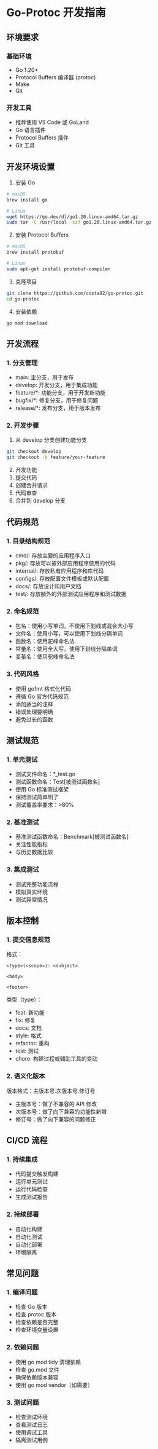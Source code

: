 # Go-Protoc 开发指南

## 环境要求

### 基础环境
- Go 1.20+
- Protocol Buffers 编译器 (protoc)
- Make
- Git

### 开发工具
- 推荐使用 VS Code 或 GoLand
- Go 语言插件
- Protocol Buffers 插件
- Git 工具

## 开发环境设置

1. 安装 Go
```bash
# macOS
brew install go

# Linux
wget https://go.dev/dl/go1.20.linux-amd64.tar.gz
sudo tar -C /usr/local -xzf go1.20.linux-amd64.tar.gz
```

2. 安装 Protocol Buffers
```bash
# macOS
brew install protobuf

# Linux
sudo apt-get install protobuf-compiler
```

3. 克隆项目
```bash
git clone https://github.com/costa92/go-protoc.git
cd go-protoc
```

4. 安装依赖
```bash
go mod download
```

## 开发流程

### 1. 分支管理

- main: 主分支，用于发布
- develop: 开发分支，用于集成功能
- feature/*: 功能分支，用于开发新功能
- bugfix/*: 修复分支，用于修复问题
- release/*: 发布分支，用于版本发布

### 2. 开发步骤

1. 从 develop 分支创建功能分支
```bash
git checkout develop
git checkout -b feature/your-feature
```

2. 开发功能
3. 提交代码
4. 创建合并请求
5. 代码审查
6. 合并到 develop 分支

## 代码规范

### 1. 目录结构规范

- cmd/: 存放主要的应用程序入口
- pkg/: 存放可以被外部应用程序使用的代码
- internal/: 存放私有应用程序和库代码
- configs/: 存放配置文件模板或默认配置
- docs/: 存放设计和用户文档
- test/: 存放额外的外部测试应用程序和测试数据

### 2. 命名规范

- 包名：使用小写单词，不使用下划线或混合大小写
- 文件名：使用小写，可以使用下划线分隔单词
- 函数名：使用驼峰命名法
- 常量名：使用全大写，使用下划线分隔单词
- 变量名：使用驼峰命名法

### 3. 代码风格

- 使用 gofmt 格式化代码
- 遵循 Go 官方代码规范
- 添加适当的注释
- 错误处理要明确
- 避免过长的函数

## 测试规范

### 1. 单元测试

- 测试文件命名：*_test.go
- 测试函数命名：Test[被测试函数名]
- 使用 Go 标准测试框架
- 保持测试简单明了
- 测试覆盖率要求：>80%

### 2. 基准测试

- 基准测试函数命名：Benchmark[被测试函数名]
- 关注性能指标
- 与历史数据比较

### 3. 集成测试

- 测试完整功能流程
- 模拟真实环境
- 测试异常情况

## 版本控制

### 1. 提交信息规范

格式：
```
<type>(<scope>): <subject>

<body>

<footer>
```

类型（type）：
- feat: 新功能
- fix: 修复
- docs: 文档
- style: 格式
- refactor: 重构
- test: 测试
- chore: 构建过程或辅助工具的变动

### 2. 语义化版本

版本格式：主版本号.次版本号.修订号

- 主版本号：做了不兼容的 API 修改
- 次版本号：做了向下兼容的功能性新增
- 修订号：做了向下兼容的问题修正

## CI/CD 流程

### 1. 持续集成

- 代码提交触发构建
- 运行单元测试
- 运行代码检查
- 生成测试报告

### 2. 持续部署

- 自动化构建
- 自动化测试
- 自动化部署
- 环境隔离

## 常见问题

### 1. 编译问题

- 检查 Go 版本
- 检查 protoc 版本
- 检查依赖是否完整
- 检查环境变量设置

### 2. 依赖问题

- 使用 go mod tidy 清理依赖
- 检查 go.mod 文件
- 确保依赖版本兼容
- 使用 go mod vendor（如需要）

### 3. 测试问题

- 检查测试环境
- 查看测试日志
- 使用调试工具
- 隔离测试用例